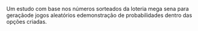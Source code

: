 Um estudo com base nos números sorteados da loteria mega sena para geraçãode jogos aleatórios edemonstração de probabilidades dentro das opções criadas.

